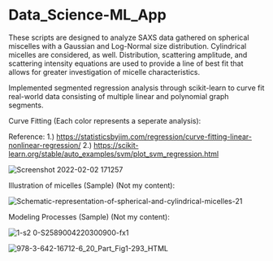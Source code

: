 # Data_Science-ML_App
These scripts are designed to analyze SAXS data gathered on spherical miscelles with a Gaussian and Log-Normal size distribution. Cylindrical micelles are considered, as well. Distribution, scattering amplitude, and scattering intensity equations are used to provide a line of best fit that allows for greater investigation of micelle characteristics.

Implemented segmented regression analysis through scikit-learn to curve fit real-world data consisting of multiple linear and polynomial graph segments.

Curve Fitting (Each color represents a seperate analysis):

Reference: 
1.) https://statisticsbyjim.com/regression/curve-fitting-linear-nonlinear-regression/
2.) https://scikit-learn.org/stable/auto_examples/svm/plot_svm_regression.html

![Screenshot 2022-02-02 171257](https://user-images.githubusercontent.com/75232089/152246291-3633807a-4678-4872-bf80-3c1c50031da4.png)


Illustration of micelles (Sample) (Not my content): 

![Schematic-representation-of-spherical-and-cylindrical-micelles-21](https://user-images.githubusercontent.com/75232089/150587711-cb972e08-a31e-4ac0-a193-18c748a2a6c3.png)

Modeling Processes (Sample) (Not my content):

![1-s2 0-S2589004220300900-fx1](https://user-images.githubusercontent.com/75232089/150587727-d2712d17-ba3e-4a4b-a5f9-8a4ab10927c2.jpg)

![978-3-642-16712-6_20_Part_Fig1-293_HTML](https://user-images.githubusercontent.com/75232089/150587736-23f173fc-c2f4-45e2-bf68-3ec0ab96af26.png)

